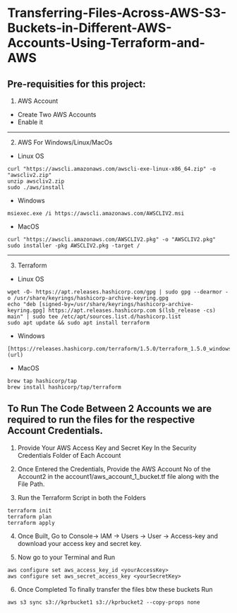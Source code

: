 # Transferring-Files-Across-AWS-S3-Buckets-in-Different-AWS-Accounts-Using-Terraform-and-AWS

Pre-requisities for this project: 
---
1. AWS Account
* Create Two AWS Accounts
* Enable it
---
2. AWS For Windows/Linux/MacOs
* Linux OS
```
curl "https://awscli.amazonaws.com/awscli-exe-linux-x86_64.zip" -o "awscliv2.zip"
unzip awscliv2.zip
sudo ./aws/install
```
* Windows 
```
msiexec.exe /i https://awscli.amazonaws.com/AWSCLIV2.msi
```
* MacOS
```
curl "https://awscli.amazonaws.com/AWSCLIV2.pkg" -o "AWSCLIV2.pkg"
sudo installer -pkg AWSCLIV2.pkg -target /
```
---
3. Terraform
* Linux OS
```
wget -O- https://apt.releases.hashicorp.com/gpg | sudo gpg --dearmor -o /usr/share/keyrings/hashicorp-archive-keyring.gpg
echo "deb [signed-by=/usr/share/keyrings/hashicorp-archive-keyring.gpg] https://apt.releases.hashicorp.com $(lsb_release -cs) main" | sudo tee /etc/apt/sources.list.d/hashicorp.list
sudo apt update && sudo apt install terraform
```
* Windows
``` 
[https://releases.hashicorp.com/terraform/1.5.0/terraform_1.5.0_windows_386.zip](url)
```
* MacOS
```
brew tap hashicorp/tap
brew install hashicorp/tap/terraform
```

To Run The Code Between 2 Accounts we are required to run the files for the respective Account Credentials.
--
1. Provide Your AWS Access Key and Secret Key In the Security Credentials Folder of Each Account

2. Once Entered the Credentials, Provide the AWS Account No of the Account2 in the account1/aws_account_1_bucket.tf file along with the File Path.

3. Run the Terraform Script in both the Folders
```
terraform init
terraform plan
terraform apply
```

4. Once Built, Go to Console-> IAM -> Users -> User -> Access-key and download your access key and secret key.

5. Now go to your Terminal and Run
```
aws configure set aws_access_key_id <yourAccessKey>
aws configure set aws_secret_access_key <yourSecretKey>
```

6. Once Completed To finally transfer the files btw these buckets Run
```
aws s3 sync s3://kprbucket1 s3://kprbucket2 --copy-props none
```





